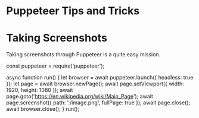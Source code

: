 # Puppeteer Tips and Tricks

# Taking Screenshots
Taking screenshots through Puppeteer is a quite easy mission.

const puppeteer = require('puppeteer');

async function run() { 
    let browser = await puppeteer.launch({ headless: true }); 
    let page = await browser.newPage(); 
    await page.setViewport({ width: 1920, height: 1080 }); 
    await page.goto('https://en.wikipedia.org/wiki/Main_Page'); 
    await page.screenshot({ path: './image.png', fullPage: true }); 
	await page.close(); 
    await browser.close(); 
} 
run(); 
